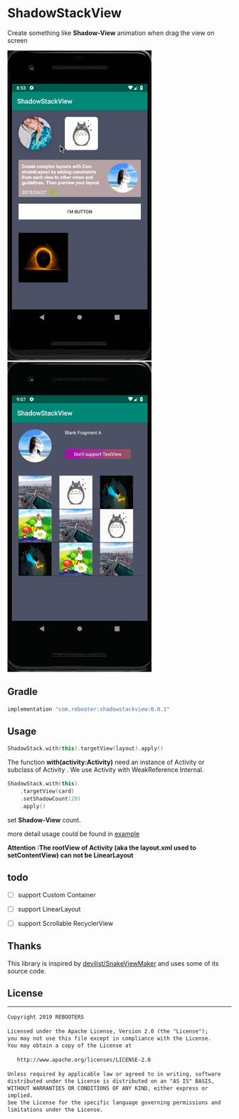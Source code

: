 # ShadowStackView

Create something like **Shadow-View** animation when drag the view on screen


<img src="https://raw.githubusercontent.com/REBOOTERS/Images/master/ShadowStackView/shadowview.gif"/>    <img src="https://raw.githubusercontent.com/REBOOTERS/Images/master/ShadowStackView/shadowview_fragment.gif"/>

## Gradle 


```groovy
implementation "com.rebooter:shadowstackview:0.0.1"
```

## Usage
 

```kotlin 
ShadowStack.with(this).targetView(layout).apply()
```

The function **with(activity:Activity)** need an instance of Activity or subclass of Activity . We use Activity with WeakReference<Activity> Internal.

```kotlin
ShadowStack.with(this)
    .targetView(card)
    .setShadowCount(20)
    .apply()
```

set **Shadow-View** count.

more detail usage could be found in [example](https://github.com/REBOOTERS/ShadowStackView/blob/master/app/src/main/java/com/engineer/shadowstackview/ui/activity/FakeActivity.kt)

**Attention :The rootView of Activity (aka the layout.xml used to setContentView) can not be LinearLayout**




## todo 

- [ ] support Custom Container
- [ ] support LinearLayout 
- [ ] support Scrollable RecyclerView 


## Thanks
This library is inspired by [devilist/SnakeViewMaker](https://github.com/devilist/SnakeViewMaker) and uses some of its source code.

## License 

---------------------

    Copyright 2019 REBOOTERS

    Licensed under the Apache License, Version 2.0 (the "License");
    you may not use this file except in compliance with the License.
    You may obtain a copy of the License at

       http://www.apache.org/licenses/LICENSE-2.0

    Unless required by applicable law or agreed to in writing, software
    distributed under the License is distributed on an "AS IS" BASIS,
    WITHOUT WARRANTIES OR CONDITIONS OF ANY KIND, either express or implied.
    See the License for the specific language governing permissions and
    limitations under the License.


